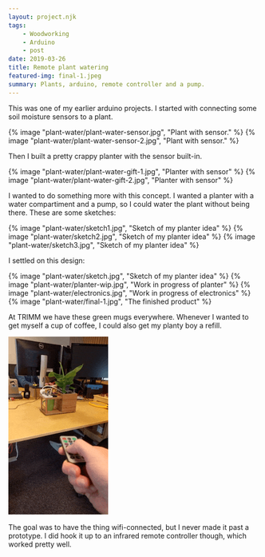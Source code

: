 ```yaml
---
layout: project.njk
tags: 
    - Woodworking
    - Arduino
    - post
date: 2019-03-26
title: Remote plant watering
featured-img: final-1.jpeg
summary: Plants, arduino, remote controller and a pump.
---
```


This was one of my earlier arduino projects. I started with connecting some soil moisture sensors to a plant.

{% image "plant-water/plant-water-sensor.jpg", "Plant with sensor." %}
{% image "plant-water/plant-water-sensor-2.jpg", "Plant with sensor." %}

Then I built a pretty crappy planter with the sensor built-in.



{% image "plant-water/plant-water-gift-1.jpg", "Planter with sensor" %}
{% image "plant-water/plant-water-gift-2.jpg", "Planter with sensor" %}

I wanted to do something more with this concept. I wanted a planter with a water compartiment and a pump, so I could water the plant without being there. These are some sketches:

{% image "plant-water/sketch1.jpg", "Sketch of my planter idea" %}
{% image "plant-water/sketch2.jpg", "Sketch of my planter idea" %}
{% image "plant-water/sketch3.jpg", "Sketch of my planter idea" %}

I settled on this design:

{% image "plant-water/sketch.jpg", "Sketch of my planter idea" %}
{% image "plant-water/planter-wip.jpg", "Work in progress of planter" %}
{% image "plant-water/electronics.jpg", "Work in progress of electronics" %}
{% image "plant-water/final-1.jpg", "The finished product" %}

At TRIMM we have these green mugs everywhere. Whenever I wanted to get myself a cup of coffee, I could also get my planty boy a refill. 

![](/img/plant-water/VID_20190325_131418.gif)

The goal was to have the thing wifi-connected, but I never made it past a prototype. I did hook it up to an infrared remote controller though, which worked pretty well.














